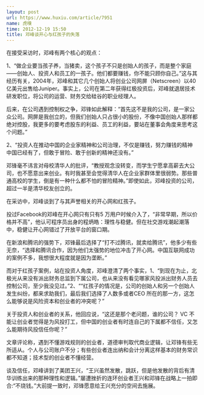 ```yaml
---
layout: post
url: https://www.huxiu.com/article/7951
name: 虎嗅
time: 2012-12-19 15:50
title: 邓峰谈开心与红孩子的失落
---
```

在接受采访时，邓峰有两个核心的观点：

1、“做企业要当孩子养，当猪卖，这个孩子不只是创始人的孩子，而是整个家庭——创始人、投资人和员工的一孩子。他们都要赚钱，你不能只顾你自己。”这与其经历有关，2004年，邓峰和其它几个创始人将创业公司网屏（Netscreen）以40亿美元出售给Juniper。事实上，公司在第二年获得红极投资后，邓峰就退居技术研发职位，将公司的运营、财务交给硅谷的职业经理人。

后来，在公司遇到控制权之争，邓锋如此解释：“首先这不是我的公司，是一家公众公司。网屏是我创立的，但我们创始人只占很小的股份，不像中国创始人那样都绝对控股，我更多的要考虑股东的利益、员工的利益，要站在董事会角度来思考这个问题。”

2、“投资人在推动中国的企业家精神和公司治理，不仅是赚钱，努力赚钱的精神中国已经有了，但敢于冒险、敢于创新的精神还没有。”

邓锋毫不讳言对母校清华人的批评，“教授观念没转变，而学生宁愿拿高薪去大公司，也不愿意出来创业。有时我甚至会觉得清华人在企业家群体里很弱势。那些普通高校的学生，倒是有一种什么都不怕的冒险精神。”即使如此，邓峰投资的公司，超过一半是清华校友创立的。

在采访中，邓峰谈到了与其声誉相关的开心网和红孩子。

投过Facebook的邓峰在开心网只有只有5 万用户时候介入了，“非常早期，所以价格并不高”，他认可程序员出身的程炳皓：理性与稳健。但在社交游戏潮起潮落中，稳健让开心网错过了开放平台的窗口期。

在新浪和腾讯的强势下，邓锋最后选择了“打不过腾讯，就卖给腾讯”，他多少有些无奈，“选择和腾讯合作，因为他们太强势的地位冲击了开心网。中国互联网成功的案例不多，我想很大程度就是因为垄断。”

而对于红孩子案例，站在投资人角度，邓峰澄清了两个事实，1、“到现在为止，北极光从来没有派出财务总监到下属公司，也从来没有看见哪家风投派出财务人员去控制公司，至少我没见过。”2、““红孩子的情况是，公司的创始人和另一个创始人发生纠纷，都来求助我们，最后我们选择了人数多或者CEO 所在的那一方，这怎么能够说是风险资本和创业者的冲突呢？”

关于投资人和创业者的关系，他回应说，“这还是那个老问题，谁的公司？ VC 不能让创业者觉得是为风投打工，但中国的创业者有时连自己的下属都不信任，又怎么能期待风投信任你呢？”

文章评论称，遇到不懂游戏规则的创业者，道德审判取代商业逻辑，让邓锋有些无所适从。个人与公司账户不分；有些创业者连出纳和会计分离这样基本的财务常识都不知道；技术型的创业者不懂经营。

谈及信任，邓峰讲到了美团王兴，“王兴虽然发散，跳跃，但是他发散的背后有清华训练出来的那种理性和逻辑。”屡遭挫折的连环创业者王兴和邓锋在战略上一拍即合:“不烧钱。”大前提一致时，邓锋愿意给王兴充分的空间去施展。


